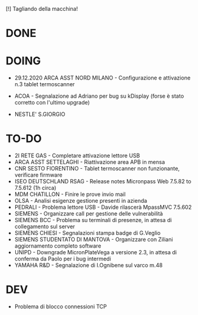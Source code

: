 [!] Tagliando della macchina!


# DONE


# DOING
- 29.12.2020 ARCA ASST NORD MILANO - Configurazione e attivazione n.3 tablet termoscanner <!-- -->

- ACOA - Segnalazione ad Adriano per bug su kDisplay (forse è stato corretto con l'ultimo upgrade)
- NESTLE' S.GIORGIO


# TO-DO
- 2I RETE GAS - Completare attivazione lettore USB
- ARCA ASST SETTELAGHI - Riattivazione area APB in mensa
- CNR SESTO FIORENTINO - Tablet termoscanner non funzionante, verificare firmware
- ISEO DEUTSCHLAND RSAG - Release notes Micronpass Web 7.5.82 to 7.5.612 (1h circa)
- MDM CHATILLON - Finire le prove invio mail <!-- dal 4 gennaio -->
- OLSA - Analisi esigenze gestione presenti in azienda
- PEDRALI - Problema lettore USB - Davide rilascerà MpassMVC 7.5.602
- SIEMENS - Organizzare call per gestione delle vulnerabilità
- SIEMENS BCC - Problema su terminali di presenze, in attesa di collegamento sul server
- SIEMENS CHIESI - Segnalazioni stampa badge di G.Veglio
- SIEMENS STUDENTATO DI MANTOVA - Organizzare con Ziliani aggiornamento completo software
- UNIPD - Downgrade MicronPlateVega a versione 2.3, in attesa di conferma da Paolo per i bug intermedi
- YAMAHA R&D - Segnalazione di I.Ognibene sul varco m.48 <!-- dal 7 gennaio -->


# DEV
- Problema di blocco connessioni TCP
